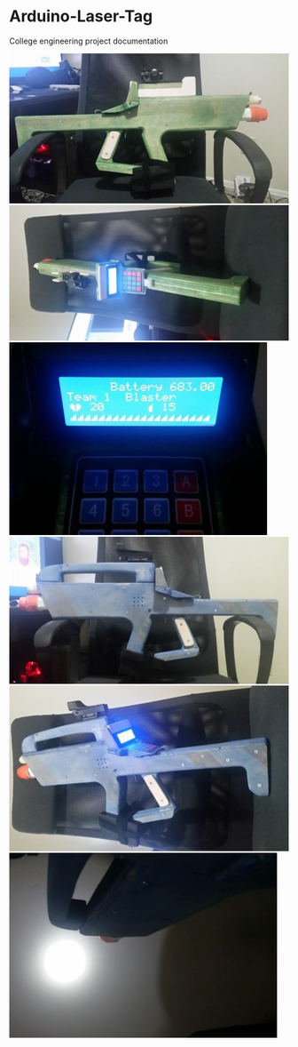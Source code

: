# Arduino-Laser-Tag
College engineering project documentation


![](Images/GreenTagger.png)
![](Images/GreenAngled.png)
![](Images/Screen.png)
![](Images/BlueTagger.png)
![](Images/BlueAngled.png)
![](Images/Flashlight.png)

